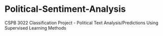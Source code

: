 # Political-Sentiment-Analysis
CSPB 3022 Classification Project - Political Text Analysis/Predictions Using Supervised Learning Methods

